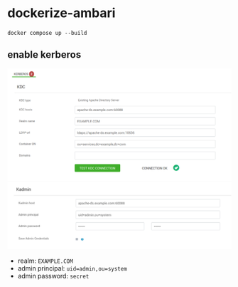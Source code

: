 # dockerize-ambari

```
docker compose up --build
```



## enable kerberos

![configure-kerberos-1](https://github.com/eubnara/dockerize-ambari/blob/main/images/configure-kerberos-1.png)
![configure-kerberos-2](https://github.com/eubnara/dockerize-ambari/blob/main/images/configure-kerberos-2.png)

- realm: `EXAMPLE.COM`
- admin principal: `uid=admin,ou=system`
- admin password: `secret`
